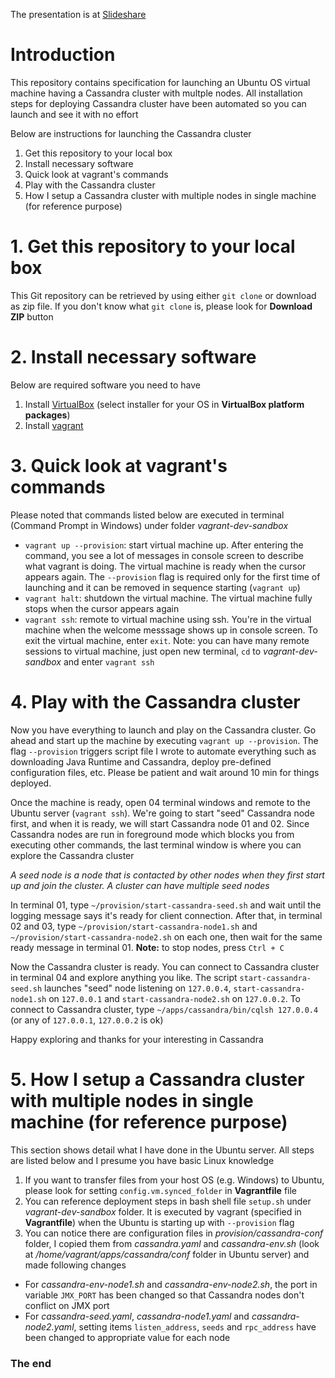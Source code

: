 The presentation is at [Slideshare](http://bit.ly/kms-techcon2015-cassandra-slide)

# Introduction

This repository contains specification for launching an Ubuntu OS virtual machine having a Cassandra cluster with multple nodes. All installation steps for deploying Cassandra cluster have been automated so you can launch and see it with no effort

Below are instructions for launching the Cassandra cluster

1. Get this repository to your local box
1. Install necessary software
1. Quick look at vagrant's commands
1. Play with the Cassandra cluster
1. How I setup a Cassandra cluster with multiple nodes in single machine (for reference purpose)

# 1. Get this repository to your local box

This Git repository can be retrieved by using either `git clone` or download as zip file. If you don't know what `git clone` is, please look for **Download ZIP** button

# 2. Install necessary software

Below are required software you need to have

1. Install [VirtualBox](https://www.virtualbox.org/wiki/Downloads) (select installer for your OS in **VirtualBox platform packages**)
1. Install [vagrant](https://www.vagrantup.com/downloads.html)

# 3. Quick look at vagrant's commands

Please noted that commands listed below are executed in terminal (Command Prompt in Windows) under folder *vagrant-dev-sandbox*

- `vagrant up --provision`: start virtual machine up. After entering the command, you see a lot of messages in console screen to describe what vagrant is doing. The virtual machine is ready when the cursor appears again. The `--provision` flag is required only for the first time of launching and it can be removed in sequence starting (`vagrant up`)
- `vagrant halt`: shutdown the virtual machine. The virtual machine fully stops when the cursor appears again
- `vagrant ssh`: remote to virtual machine using ssh. You're in the virtual machine when the welcome messsage shows up in console screen. To exit the virtual machine, enter `exit`. Note: you can have many remote sessions to virtual machine, just open new terminal, `cd` to *vagrant-dev-sandbox* and enter `vagrant ssh`

# 4. Play with the Cassandra cluster

Now you have everything to launch and play on the Cassandra cluster. Go ahead and start up the machine by executing `vagrant up --provision`. The flag `--provision` triggers script file I wrote to automate everything such as downloading Java Runtime and Cassandra, deploy pre-defined configuration files, etc. Please be patient and wait around 10 min for things deployed.

Once the machine is ready, open 04 terminal windows and remote to the Ubuntu server (`vagrant ssh`). We're going to start "seed" Cassandra node first, and when it is ready, we will start Cassandra node 01 and 02. Since Cassandra nodes are run in foreground mode which blocks you from executing other commands, the last terminal window is where you can explore the Cassandra cluster

*A seed node is a node that is contacted by other nodes when they first start up and join the cluster. A cluster can have multiple seed nodes*

In terminal 01, type `~/provision/start-cassandra-seed.sh` and wait until the logging message says it's ready for client connection. After that, in terminal 02 and 03, type `~/provision/start-cassandra-node1.sh` and `~/provision/start-cassandra-node2.sh` on each one, then wait for the same ready message in terminal 01. **Note:** to stop nodes, press `Ctrl + C`

Now the Cassandra cluster is ready. You can connect to Cassandra cluster in terminal 04 and explore anything you like. The script `start-cassandra-seed.sh` launches "seed" node listening on `127.0.0.4`, `start-cassandra-node1.sh` on `127.0.0.1` and `start-cassandra-node2.sh` on `127.0.0.2`. To connect to Cassandra cluster, type `~/apps/cassandra/bin/cqlsh 127.0.0.4` (or any of `127.0.0.1`, `127.0.0.2` is ok)

Happy exploring and thanks for your interesting in Cassandra

# 5. How I setup a Cassandra cluster with multiple nodes in single machine (for reference purpose)

This section shows detail what I have done in the Ubuntu server. All steps are listed below and I presume you have basic Linux knowledge

1. If you want to transfer files from your host OS (e.g. Windows) to Ubuntu, please look for setting `config.vm.synced_folder` in **Vagrantfile** file
1. You can reference deployment steps in bash shell file `setup.sh` under *vagrant-dev-sandbox* folder. It is executed by vagrant (specified in **Vagrantfile**) when the Ubuntu is starting up with `--provision` flag
1. You can notice there are configuration files in *provision/cassandra-conf* folder, I copied them from *cassandra.yaml* and *cassandra-env.sh* (look at */home/vagrant/apps/cassandra/conf* folder in Ubuntu server) and made following changes
  - For *cassandra-env-node1.sh* and *cassandra-env-node2.sh*, the port in variable `JMX_PORT` has been changed so that Cassandra nodes don't conflict on JMX port
  - For *cassandra-seed.yaml*, *cassandra-node1.yaml* and *cassandra-node2.yaml*, setting items `listen_address`, `seeds` and `rpc_address` have been changed to appropriate value for each node

### The end
